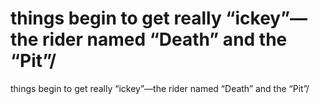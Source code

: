 # things begin to get really “ickey”—the rider named “Death” and the “Pit”/

things begin to get really “ickey”—the rider named “Death” and the “Pit”/
